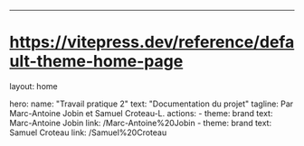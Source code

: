 ---
# https://vitepress.dev/reference/default-theme-home-page
layout: home

hero:
  name: "Travail pratique 2"
  text: "Documentation du projet"
  tagline: Par Marc-Antoine Jobin et Samuel Croteau-L.
  actions:
    - theme: brand
      text: Marc-Antoine Jobin
      link: /Marc-Antoine%20Jobin
    - theme: brand
      text: Samuel Croteau
      link: /Samuel%20Croteau



